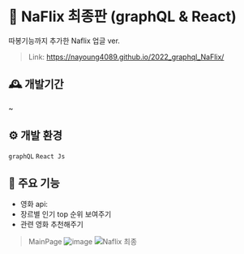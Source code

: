 # 🍿 NaFlix 최종판 (graphQL & React)
따봉기능까지 추가한 Naflix 업글 ver.
> Link: https://nayoung4089.github.io/2022_graphql_NaFlix/

## 🕰 개발기간
~ 

## ⚙️ 개발 환경
```graphQL``` ```React Js```

## 📌 주요 기능
- 영화 api: 
- 장르별 인기 top 순위 보여주기
- 관련 영화 추천해주기

> MainPage
![image](https://user-images.githubusercontent.com/76803855/182128188-dc62d395-8842-4818-8ff2-c14278ba4a5d.png)
![Naflix 최종](https://user-images.githubusercontent.com/76803855/182128885-76c8ac3a-71c9-4129-a06d-d989c47f621a.gif)
